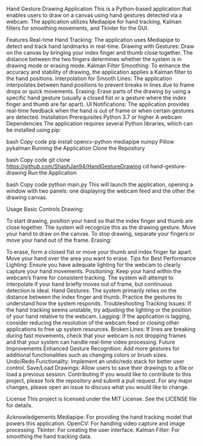 Hand Gesture Drawing Application
This is a Python-based application that enables users to draw on a canvas using hand gestures detected via a webcam. The application utilizes Mediapipe for hand tracking, Kalman filters for smoothing movements, and Tkinter for the GUI.

Features
Real-time Hand Tracking: The application uses Mediapipe to detect and track hand landmarks in real-time.
Drawing with Gestures: Draw on the canvas by bringing your index finger and thumb close together. The distance between the two fingers determines whether the system is in drawing mode or erasing mode.
Kalman Filter Smoothing: To enhance the accuracy and stability of drawing, the application applies a Kalman filter to the hand positions.
Interpolation for Smooth Lines: The application interpolates between hand positions to prevent breaks in lines due to frame drops or quick movements.
Erasing: Erase parts of the drawing by using a specific hand gesture (usually a closed fist or a gesture where the index finger and thumb are far apart).
UI Notifications: The application provides real-time feedback when the hand is out of frame or when certain gestures are detected.
Installation
Prerequisites
Python 3.7 or higher
A webcam
Dependencies
The application requires several Python libraries, which can be installed using pip:

bash
Copy code
pip install opencv-python mediapipe numpy Pillow pykalman
Running the Application
Clone the Repository

bash
Copy code
git clone https://github.com/ShashJan94/HandGestureDrawing
cd hand-gesture-drawing
Run the Application

bash
Copy code
python main.py
This will launch the application, opening a window with two panels: one displaying the webcam feed and the other the drawing canvas.

Usage
Basic Controls
Drawing:

To start drawing, position your hand so that the index finger and thumb are close together. The system will recognize this as the drawing gesture.
Move your hand to draw on the canvas.
To stop drawing, separate your fingers or move your hand out of the frame.
Erasing:

To erase, form a closed fist or move your thumb and index finger far apart.
Move your hand over the area you want to erase.
Tips for Best Performance
Lighting: Ensure you have adequate lighting for the webcam to clearly capture your hand movements.
Positioning: Keep your hand within the webcam’s frame for consistent tracking. The system will attempt to interpolate if your hand briefly moves out of frame, but continuous detection is ideal.
Hand Gestures: The system primarily relies on the distance between the index finger and thumb. Practice the gestures to understand how the system responds.
Troubleshooting
Tracking Issues: If the hand tracking seems unstable, try adjusting the lighting or the position of your hand relative to the webcam.
Lagging: If the application is lagging, consider reducing the resolution of the webcam feed or closing other applications to free up system resources.
Broken Lines: If lines are breaking during fast movements, check that your webcam is not dropping frames and that your system can handle real-time video processing.
Future Improvements
Enhanced Gesture Recognition: Add more gestures for additional functionalities such as changing colors or brush sizes.
Undo/Redo Functionality: Implement an undo/redo stack for better user control.
Save/Load Drawings: Allow users to save their drawings to a file or load a previous session.
Contributing
If you would like to contribute to this project, please fork the repository and submit a pull request. For any major changes, please open an issue to discuss what you would like to change.

License
This project is licensed under the MIT License. See the LICENSE file for details.

Acknowledgements
Mediapipe: For providing the hand tracking model that powers this application.
OpenCV: For handling video capture and image processing.
Tkinter: For creating the user interface.
Kalman Filter: For smoothing the hand tracking data.
